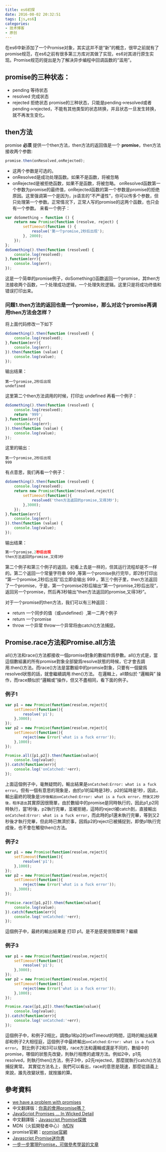 ```yaml
---
title: es6初探
date: 2016-08-02 20:32:51
tags: [js,es6]
categories: 
- 技术博客
- 原创
---
```


在es6中新添加了一个Promise对象，其实这并不是“新”的概念，很早之前就有了promise规范，在es6之前有很多第三方库对其做了实现，es6对其进行原生实现。Promise规范的提出是为了解决异步编程中回调函数的“滥用”。

## promise的三种状态：
* pending 等待状态
* resolved 完成状态
* rejected 拒绝状态
promise的三种状态，只能是pending->resolved或者pending->rejected，不能有其他类型的状态转换，并且状态一旦发生转换，就不再发生变化。

<!-- more -->

## then方法
promise **必须** 提供一个then方法，then方法的返回值是一个 **promise**，then方法接收两个参数:

```js
promise.then(onResolved,onRejected);
```

* 这两个参数是可选的。
* onResolved是成功处理函数。如果不是函数，将被忽略
* onRejected是被拒绝函数，如果不是函数，将被忽略。
onResolved函数第一个参数为promise的最终值，onRejected函数的第一个参数是promise的拒绝原因。这里强调第一个是因为，js语言的“不严谨性”，你可以传多个参数，但只处理第一个参数。正常情况下，正常人写的promise的这两个函数，也只会有一个参数。
来看一个例子：

```javascript
var doSomething = function () {
    return new Promise(function (resolve, reject) {
        setTimeout(function () {
            resolve('第一个promise,2秒后出现');
        }, 2000);
    });
};
doSomething().then(function (resolved) {
    console.log(resolved);
},function(err){
    console.log(err);
});
```

这是一个简单的promise例子，doSomething()函数返回一个promise，其then方法接收两个函数，一个处理成功逻辑，一个处理失败逻辑。这里只是将成功终值和错误打印出来。

### 问题1.then方法的返回也是一个promise，那么对这个promise再调用then方法会怎样？
将上面代码修改一下如下

```javascript
doSomething().then(function (resolved) {
    console.log(resolved);
},function(err){
    console.log(err);
}).then(function (value) {
    console.log(value);
});
```

输出结果：

```
第一个promise,2秒后出现
undefined
```

这里第二个then方法调用的时候，打印出 undefined
再看一个例子：

```javascript
doSomething().then(function (resolved) {
    console.log(resolved);
    return '999';
},function(err){
    console.log(err);
}).then(function (value) {
    console.log(value);
});
```

这里的输出：

```
第一个promise,2秒后出现
999
```

有点意思，我们再看一个例子：

```javascript
doSomething().then(function (resolved) {
    console.log(resolved);
    return new Promise(function(resolved,reject){
        setTimeout(function(){
            resolved('then方法返回的promise,又得3秒');
        },3000);
    });
},function(err){
    console.log(err);
}).then(function (value) {
    console.log(value);
});
```

输出结果：

```javascript
第一个promise,2秒后出现
then方法返回的promise,又得3秒
```

第二个例子和第三个例子的返回，初看上去是一样的，但其运行流程却是不一样的。第二个返回一个常量字符串 999 ,等第一个promise执行完毕，即2秒打印出 “第一个promise,2秒后出现”后立即会输出 999 。第三个例子里，then方法返回了一个promise，于是，第一个promise2秒后输出“第一个promise,2秒后出现”，返回另一个promise，然后再3秒输出“then方法返回的promise,又得3秒”。

 对于一个promise的then方法，我们可以有三种返回：

* return 一个同步的值（或undefined）,第一二两个例子
* return 一个promise
* throw 一个异常
throw一个异常将由catch()方法捕捉。

## Promise.race方法和Promise.all方法
all()方法和race()方法都接收一個promise對象的數組作爲參數。all()方式是，當這個數組裏的所有promise對象全部變爲resolve狀態的時候，它才會去調用.then()方法。而race()方法是當數組中的promsie對象，只要有一個變爲resolved狀態的話，就會繼續調用.then()方法。
在邏輯上，all類似於 “邏輯與” 操作，而race類似於“邏輯或”操作，但又不盡相同，看下面的例子。
### 例子1
```javascript
var p1 = new Promise(function(resolve,reject){
    setTimeout(function(){
        resolve('p1');
    },3000);
});
var p2 = new Promise(function(resolve,reject){
    setTimeout(function(){
        reject(new Error('what is a fuck error'));
    },1000);
});

Promise.all([p1,p2]).then(function(value){
    console.log(value);
}).catch(function(err){
    console.log('onCatched:'+err);
});
```

上面這個例子中，毫無疑問的，輸出結果是`onCatched:Error: what is a fuck error`。但有一個有意思的現象是，由於p1的延時是3秒，p2的延時是1秒，因此，輸出最終的現象是`1秒後輸出onCatched:Error: what is a fuck error，然後又2秒後，程序退出`其實原因很簡單，由於數組中的promise是同時執行的，因此p1,p2同時執行，當1秒後，p2執行完畢，並被拒絕，這時的reject被catch到，直接輸出`onCatched:Error: what is a fuck error`，而此時的p1還未執行完畢，等到又2秒後才執行完畢，但此時已無濟於事，因爲p2的reject已被捕捉到，即使p1執行完成後，也不會在觸發then()方法。

### 例子2
```javascript
var p1 = new Promise(function(resolve,reject){
    setTimeout(function(){
        resolve('p1');
    },1000);
});
var p2 = new Promise(function(resolve,reject){
    setTimeout(function(){
        reject(new Error('what is a fuck error'));
    },3000);
});

Promise.race([p1,p2]).then(function(value){
    console.log(value);
}).catch(function(err){
    console.log('onCatched:'+err);
});
```
這個例子中，最終的輸出結果是 打印 p1。是不是感覺很簡單啊？繼續
### 例子3
```javascript
var p1 = new Promise(function(resolve,reject){
    setTimeout(function(){
        resolve('p1');
    },3000);
});
var p2 = new Promise(function(resolve,reject){
    setTimeout(function(){
        reject(new Error('what is a fuck error'));
    },1000);
});

Promise.race([p1,p2]).then(function(value){
    console.log(value);
}).catch(function(err){
    console.log('onCatched:'+err);
});
```

這個例子中，和例子2相比，調換p1和p2的setTimeout的時間，這時的輸出結果卻和例子2大相徑庭，這個例子中最終輸出`onCatched:Error: what is a fuck error`。
對比例子2和3可以發現，race方法和邏輯或還是不同的，數組中的promise，哪個的狀態先改變，則執行相應的處理方法。例如2中，p1先resolved，則執行then()方法，例子3中，p2先rejected，那麼就執行catch()方法捕捉異常。
其實從方法名上，我們可以看出，race的意思是競速，那麼從語義上來說，誰先改變狀態，就按誰的算。


## 參考資料
* [we have a problem with promises](https://pouchdb.com/2015/05/18/we-have-a-problem-with-promises.html)
* 中文翻譯版：[你真的會用promise嗎？](http://fex.baidu.com/blog/2015/07/we-have-a-problem-with-promises/)
* [JavaScript Promises ... In Wicked Detail](http://www.mattgreer.org/articles/promises-in-wicked-detail/)
* 中文翻譯版：[Javascript Promise探微](http://www.html-js.com/article/Promise-translation-JavaScript-Promise-devil-details)
* MDN（火狐開發者中心）:[MDN](https://developer.mozilla.org/zh-CN/docs/Web/JavaScript/Reference/Global_Objects/Promise)
* promise官網：[promise官網](https://www.promisejs.org/)
* [Javascript Promise迷你書](http://liubin.org/promises-book/)
* [一步一步實現Promise，可做參考學習的文章](https://github.com/xieranmaya/blog/issues/3)

